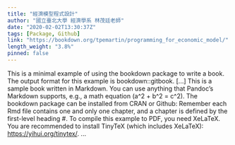 ```yaml
---
title: "經濟模型程式設計"
author: "國立臺北大學 經濟學系 林茂廷老師"
date: "2020-02-02T13:30:37Z"
tags: [Package, Github]
link: "https://bookdown.org/tpemartin/programming_for_economic_model/"
length_weight: "3.8%"
pinned: false
---
```


This is a minimal example of using the bookdown package to write a book. The output format for this example is bookdown::gitbook. [...] This is a sample book written in Markdown. You can use anything that Pandoc’s Markdown supports, e.g., a math equation \(a^2 + b^2 = c^2\). The bookdown package can be installed from CRAN or Github: Remember each Rmd file contains one and only one chapter, and a chapter is defined by the first-level heading #. To compile this example to PDF, you need XeLaTeX. You are recommended to install TinyTeX (which includes XeLaTeX): https://yihui.org/tinytex/. ...

